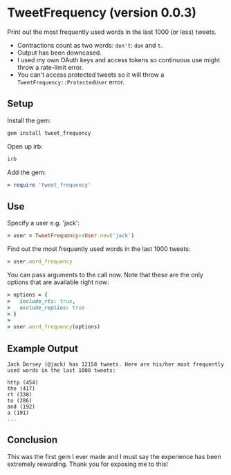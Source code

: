 TweetFrequency (version 0.0.3)
===============

Print out the most frequently used words in the last 1000 (or less) tweets. 

* Contractions count as two words: `don't`: `don` and `t`.
* Output has been downcased.
* I used my own OAuth keys and access tokens so continuous use might throw a rate-limit error.
* You can't access protected tweets so it will throw a `TweetFrequency::ProtectedUser` error.

## Setup
Install the gem:

```ruby
gem install tweet_frequency
```

Open up irb:

```ruby
irb
```

Add the gem:

```ruby
> require 'tweet_frequency'
```

## Use
Specify a user e.g. 'jack':

```ruby
> user = TweetFrequency::User.new('jack')
```

Find out the most frequently used words in the last 1000 tweets:

```ruby
> user.word_frequency
```

You can pass arguments to the call now. Note that these are the only options that are available right now:

```ruby
> options = {
>   include_rts: true,
>   exclude_replies: true
> }
>
> user.word_frequency(options)
```

## Example Output
```
Jack Dorsey (@jack) has 12158 tweets. Here are his/her most frequently used words in the last 1000 tweets: 

http (454)
the (417)
rt (338)
to (286)
and (192)
a (191)
...
```

## Conclusion
This was the first gem I ever made and I must say the experience has been extremely rewarding.  Thank you for exposing me to this!
